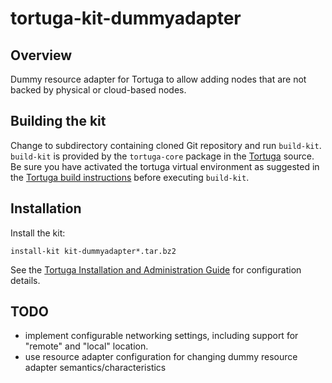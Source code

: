 # tortuga-kit-dummyadapter

## Overview

Dummy resource adapter for Tortuga to allow adding nodes that are not backed
by physical or cloud-based nodes.

## Building the kit

Change to subdirectory containing cloned Git repository and run `build-kit`.
`build-kit` is provided by the `tortuga-core` package in the [Tortuga][] source.
Be sure you have activated the tortuga virtual environment as suggested in the [Tortuga build instructions](https://github.com/UnivaCorporation/tortuga#build-instructions) before executing `build-kit`.

## Installation

Install the kit:

```shell
install-kit kit-dummyadapter*.tar.bz2
```

See the [Tortuga Installation and Administration Guide](https://github.com/UnivaCorporation/tortuga/blob/master/doc/tortuga-6-admin-guide.md) for configuration
details.

[Tortuga]: https://github.com/UnivaCorporation/tortuga "Tortuga"

## TODO

* implement configurable networking settings, including support for "remote"
  and "local" location.
* use resource adapter configuration for changing dummy resource adapter
  semantics/characteristics
